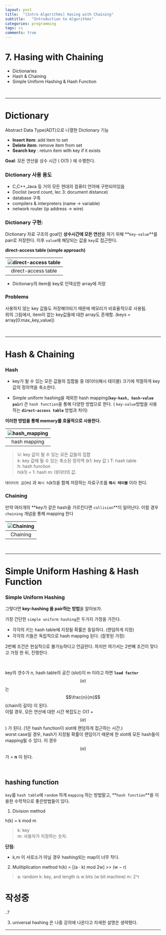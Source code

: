 ```yaml
---
layout: post
title:  "[Intro Algorithms] Hasing with Chaining"
subtitle:   "Introduction to Algorithms"
categories: programming
tags: cs
comments: true
---
```


# 7. Hasing with Chaining
- Dictionaries 
- Hash & Chaining
- Simple Uniform Hashing & Hash Function

<br/>

---

# Dictionary
Abstract Data Type(ADT)으로 나열한 Dictionary 기능

- **Insert item**: add item to set
- **Delete item**: remove item from set
- **Search key** : return item with key if it exists

**Goal**: 모든 연산을 상수 시간 ( O(1) ) 에 수행한다.

### Dictionary 사용 용도
- C,C++,Java 등 거의 모든 현대의 컴퓨터 언어에 구현되어있음
- Doclist (word count, lec 3: document distance)
- database 구축
- compilers & interpreters (name -> variable)
- network router (ip address -> wire)



### Dictionary 구현:

Dictionary 자료 구조의 goal인 **상수시간에 모든 연산**을 하기 위해 **`key-value`**를 pair로 저장한다. 이후 `value`에 해당되는 값을 `key`로 접근한다.

**direct-access table (simple approach)**

|![direct-access table](https://swha0105.github.io/assets/intro_algorithm/image/lec_8_direct_access_table.png)   
|:--:| 
| direct-access table |

- Dictionary의 item을 key로 인덱싱한 array에 저장

### Problems
사용하지 않는 key 값들도 저장해야되기 때문에 메모리가 비효율적으로 사용됨.  
위의 그림에서, item이 없는 key값들에 대한 array도 존재함. (keys = array[0:max_key_value])

<br/>

---

# Hash & Chaining

### Hash
- key가 될 수 있는 모든 값들의 집합들 중 데이터(해시 테이블) 크기에 적절하게 key값의 정의역을 축소한다.

- Simple uniform hashing을 제외한 hash mapping(**`key-hash, hash-value pair`**) 은 `hash function`을 통해 다양한 방법으로 한다.  ( `key-value`방법을 사용하는 **`direct-access table`** 방법과 차이)

**이러한 방법을 통해 memory를 효율적으로 사용한다.**

|![hash_mapping](https://swha0105.github.io/assets/intro_algorithm/image/lec_8_hash_mapping.png)   
|:--:| 
| hash mapping |

> U: key 값이 될 수 있는 모든 값들의 집합  
> k: key 값에 될 수 있는 축소된 정의역 (k1: key 값  )
> T: hash table  
> h: hash function  
> h(k1) = 1: hash
> m: 데이터의 값.

`데이터의 값`(m) 과 `해시 h`(k1)을 함께 저장하는 자료구조를 **`해시 테이블`** 이라 한다.


### Chaining 

만약 여러개의 **key가 같은 hash을 가르킨다면 `collision`**이 일어난다. 이럴 경우 `chaining` 개념을 통해 mapping 한다

|![Chaining](https://swha0105.github.io/assets/intro_algorithm/image/lec_8_chaining.png)   
|:--:| 
| Chaining |


<br/>

---

# Simple Uniform Hashing & Hash Function

### Simple Uniform Hashing
그렇다면 **key-hashing 을 pair하는 방법**을 알아보자.  
  
가장 간단한 `simple uniform hashing`은 두가지 가정을 가진다.

- 각각의 키는 hash table에 지정될 확률은 동일하다. (랜덤하게 지정)
- 각각의 키들은 독립적으로 hash mapping 된다. (잘못된 가정)

2번째 조건은 현실적으로 불가능하다고 언급한다. 하지만 여기서는 2번째 조건이 맞다고 가정 한 뒤, 진행한다.  

<br/>

key의 갯수가 n, hash table의 공간 (slot)이 m 이라고 하면 **`load factor`** $$(\alpha)$$ 는 $$\frac{n}{m}$$ (chain의 길이) 이 된다.   
이럴 경우, 모든 연산에 대한 시간 복잡도는 O(1 + $$(\alpha)$$) 가 된다.  (1은 hash function이 slot에 랜덤하게 접근하는 시간.)  
worst case일 경우, hash가 지정될 확률이 랜덤이기 때문에 한 slot에 모든 hash들이 mapping될 수 있다. 이 경우 $$(\alpha)$$가 = **n** 이 된다.  

<br/>

## hashing function
`key`를 `hash table`에 `random` 하게 `mapping` 하는 방법말고, **`hash function`**을 이용한 수학적으로 좋은방법들이 있다. 


1. Division method

h(k) = k mod m

> k: key  
> m: 사용자가 지정하는 숫자.

**단점:**
- k,m 이 서로소가 아닐 경우 hashing되는 map이 너무 작다.


2. Mulitiplication method
h(k) = [(a · k) mod 2w] >> (w − r)
> a: random
> k: key, and length is w bits (w bit machine)
> m: 2^r

# 작성중
..?

3. universal hashing
은 나중 강의에 나온다고 자세한 설명은 생략했다.

---
<script>
MathJax.Hub.Queue(["Typeset",MathJax.Hub]);
</script>


<script>
MathJax = {
  tex: {
    inlineMath: [['$', '$'], ['\\(', '\\)']]
  },
  svg: {
    fontCache: 'global'
  }
};
</script>
<script type="text/javascript" id="MathJax-script" async
  src="https://cdn.jsdelivr.net/npm/mathjax@3/es5/tex-svg.js">
</script>
